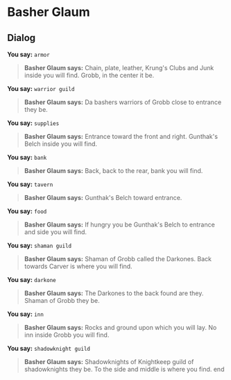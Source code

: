 # Basher Glaum


## Dialog

**You say:** `armor`



>**Basher Glaum says:** Chain, plate, leather, Krung's Clubs and Junk inside you will find.  Grobb, in the center it be.

**You say:** `warrior guild`



>**Basher Glaum says:** Da bashers warriors of Grobb close to entrance they be.

**You say:** `supplies`



>**Basher Glaum says:** Entrance toward the front and right.  Gunthak's Belch inside you will find.

**You say:** `bank`



>**Basher Glaum says:** Back, back to the rear, bank you will find.

**You say:** `tavern`



>**Basher Glaum says:** Gunthak's Belch toward entrance.

**You say:** `food`



>**Basher Glaum says:** If hungry you be Gunthak's Belch to entrance and side you will find.

**You say:** `shaman guild`



>**Basher Glaum says:** Shaman of Grobb called the Darkones.  Back towards Carver is where you will find.

**You say:** `darkone`



>**Basher Glaum says:** The Darkones to the back found are they.  Shaman of Grobb they be.

**You say:** `inn`



>**Basher Glaum says:** Rocks and ground upon which you will lay.  No inn inside Grobb you will find.

**You say:** `shadowknight guild`



>**Basher Glaum says:** Shadowknights of Knightkeep guild of shadowknights they be.  To the side and middle is where you find.
end